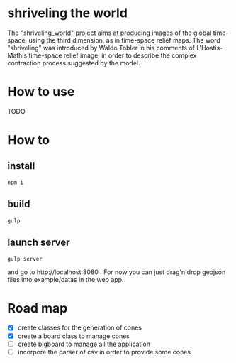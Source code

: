 shriveling the world
=====================

The  "shriveling_world" project aims at producing images of the global time-space, using the third dimension, as in time-space relief maps.
The word "shriveling" was introduced by Waldo Tobler in his comments of L'Hostis-Mathis time-space relief image, in order to describe the complex contraction process suggested by the model.

# How to use
TODO

# How to
## install
```
npm i
```
## build
```
gulp
```
## launch server
```
gulp server
```
and go to http://localhost:8080 . For now you can just drag'n'drop geojson files into example/datas in the web app.

# Road map
- [X] create classes for the generation of cones
- [X] create a board class to manage cones
- [ ] create bigboard to manage all the application
- [ ] incorpore the parser of csv in order to provide some cones
